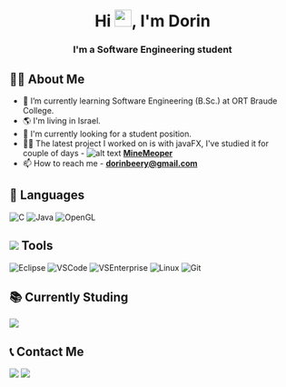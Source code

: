 <h1 align="center">Hi <img src="https://raw.githubusercontent.com/MartinHeinz/MartinHeinz/master/wave.gif" width="30px">, I'm Dorin</h1>
<h3 align="center">I'm a Software Engineering student</h3>

## 👩‍🎓 About Me

- 🌱 I’m currently learning Software Engineering (B.Sc.) at ORT Braude College.
- 🌎 I'm living in Israel.
- 🔭 I'm currently looking for a student position.
- 👩‍💻 The latest project I worked on is with javaFX, I've studied it for couple of days - ![alt text](https://i.ibb.co/wBV34fB/icon.png) **[MineMeoper](https://github.com/BDoreen/MineSweeper)**
- 📫 How to reach me - **dorinbeery@gmail.com**

## 🚀 Languages
<p align="left">
    <img src="https://img.icons8.com/color/50/000000/c-programming.png"/ title="C">
    <img src="https://icons.iconarchive.com/icons/tatice/cristal-intense/48/Java-icon.png"/ title="Java">
    <img src="https://i.ibb.co/dkmDKzC/opengl.png"/ title="OpenGL">
</p>

## <img src="https://www.softicons.com/ic/result/f43efe8aeca85caa05d22f2dfc738465-32bits-32.png"/> Tools
<p align="left">
<img src="https://img.icons8.com/external-tal-revivo-shadow-tal-revivo/48/000000/external-eclipse-an-integrated-development-environment-used-in-computer-programming-logo-shadow-tal-revivo.png"/ title="Eclipse">
<img src="https://img.icons8.com/color/50/000000/visual-studio-code-2019.png"/ title="VSCode">
<img src="https://img.icons8.com/fluency/50/000000/visual-studio-2019.png"/ title="VSEnterprise">
<img src="https://img.icons8.com/color/50/000000/linux--v1.png"/ title="Linux">
<img src="https://img.icons8.com/color/50/000000/git.png"/ title="Git">
</p>

## 📚 Currently Studing
<p align="left">
<img src="https://www.softicons.com/ic/result/0358edec2ce521bd39f7b03f94b73a19-32bits-48.png"/>
</p>

## 📞 Contact Me
<p align="left">
    <a href="https://www.linkedin.com/in/dorin-beery-4688b6201/" target="_blank" title="Dorin's Linkedin"> <img src="https://img.icons8.com/color/50/000000/linkedin.png"/></a>
    <a href="mailto:Dorinbeery@gmail.com" title="Dorin's Mail"> <img src="https://img.icons8.com/fluency/50/000000/mail.png"/></a>
</p>
